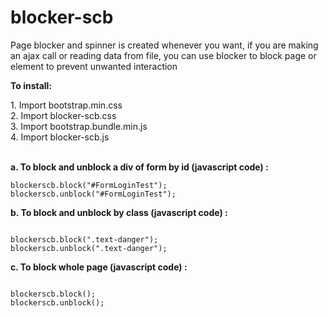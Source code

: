 # blocker-scb
<p>Page blocker and spinner is created whenever you want, if you are making an ajax call or reading data from file, you can use blocker to block page or element to prevent unwanted interaction</p>

<p><b>To install:</b></p>
1. Import bootstrap.min.css <br>
2. Import blocker-scb.css<br>
3. Import bootstrap.bundle.min.js<br>
4. Import blocker-scb.js<br>
<br>
<p><b>a. To block and unblock  a div of form by id (javascript code) : </b></p>
<pre><code>blockerscb.block("#FormLoginTest");
blockerscb.unblock("#FormLoginTest");
</code></pre>
<p><b>b. To block and unblock by class (javascript code) : </b></p>
<pre><code>
blockerscb.block(".text-danger");
blockerscb.unblock(".text-danger");
</code></pre>
<p><b>c. To block whole page (javascript code) : </b></p>
<pre><code>
blockerscb.block();
blockerscb.unblock();
</code></pre>
